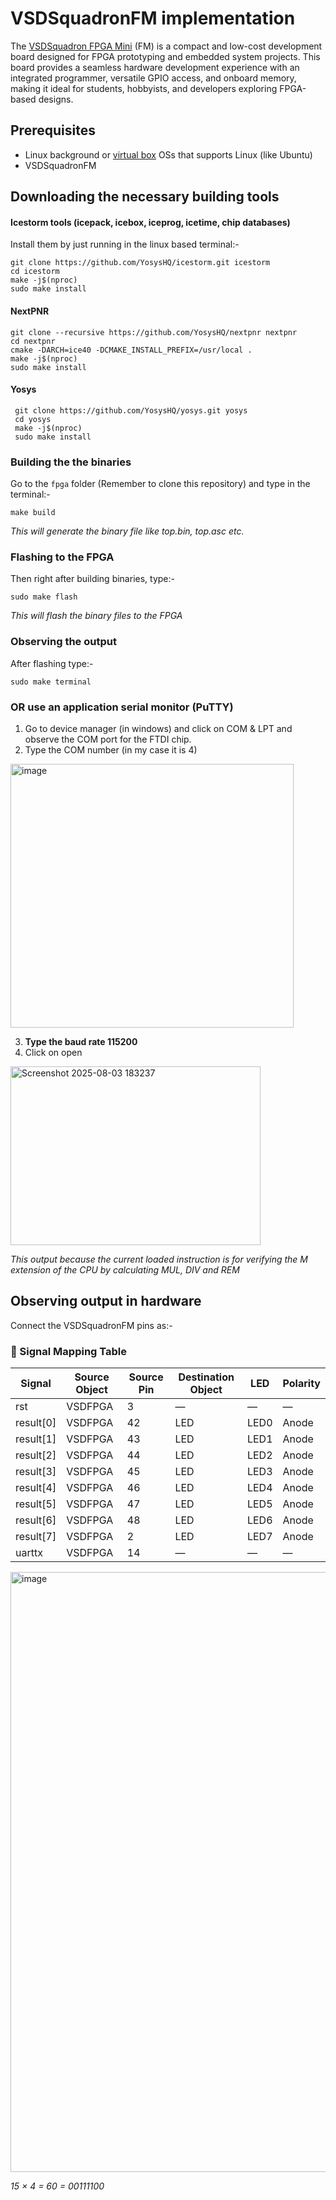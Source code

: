# VSDSquadronFM implementation
The [VSDSquadron FPGA Mini](https://www.vlsisystemdesign.com/vsdsquadronfm/) (FM) is a compact and low-cost development board designed for FPGA prototyping and embedded system projects. This board provides a seamless hardware development experience with an integrated programmer, versatile GPIO access, and onboard memory, making it ideal for students, hobbyists, and developers exploring FPGA-based designs.
## Prerequisites

- Linux background or [virtual box](https://www.oracle.com/virtualization/technologies/vm/downloads/virtualbox-downloads.html) OSs that supports Linux (like Ubuntu)
- VSDSquadronFM

## Downloading the necessary building tools

#### Icestorm tools (icepack, icebox, iceprog, icetime, chip databases)
Install them by just running in the linux based terminal:-
```
git clone https://github.com/YosysHQ/icestorm.git icestorm
cd icestorm
make -j$(nproc)
sudo make install
```

#### NextPNR
```
git clone --recursive https://github.com/YosysHQ/nextpnr nextpnr
cd nextpnr
cmake -DARCH=ice40 -DCMAKE_INSTALL_PREFIX=/usr/local .
make -j$(nproc)
sudo make install
```
#### Yosys

```
 git clone https://github.com/YosysHQ/yosys.git yosys
 cd yosys
 make -j$(nproc)
 sudo make install
```
### Building the the binaries

Go to the `fpga` folder (Remember to clone this repository) and type in the terminal:-
```
make build
```
*This will generate the binary file like top.bin, top.asc etc.*
### Flashing to the FPGA
Then right after building binaries, type:-
```
sudo make flash
```
*This will flash the binary files to the FPGA*

### Observing the output

After flashing type:-
```
sudo make terminal
```
### OR use an application serial monitor (PuTTY)
1. Go to device  manager (in windows) and click on COM & LPT and observe the COM port for the  FTDI chip.
2. Type the COM number (in my case it is 4)
<img width="453" height="422" alt="image" src="https://github.com/user-attachments/assets/d8154722-5c83-4f3f-890c-9194c23e3b97" />

3. **Type the baud rate 115200**
4. Click on open 
<img width="400" height="286" alt="Screenshot 2025-08-03 183237" src="https://github.com/user-attachments/assets/1dbd42a5-e072-476c-a7fc-8f9cb3a4bf24" />

*This output because the current loaded instruction is for verifying the M extension of the CPU by calculating MUL, DIV and REM* 

## Observing output in hardware

Connect the VSDSquadronFM pins as:-

### 🔧 Signal Mapping Table

| Signal     | Source Object | Source Pin | Destination Object | LED     | Polarity |
|------------|----------------|-------------|---------------------|---------|----------|
| rst        |  VSDFPGA           | 3           | —                   | —       | —        |
| result[0]  | VSDFPGA           | 42          | LED                 | LED0    | Anode    |
| result[1]  | VSDFPGA           | 43          | LED                 | LED1    | Anode    |
| result[2]  | VSDFPGA           | 44          | LED                 | LED2    | Anode    |
| result[3]  | VSDFPGA           | 45          | LED                 | LED3    | Anode    |
| result[4]  | VSDFPGA           | 46          | LED                 | LED4    | Anode    |
| result[5]  | VSDFPGA           | 47          | LED                 | LED5    | Anode    |
| result[6]  | VSDFPGA           | 48          | LED                 | LED6    | Anode    |
| result[7]  | VSDFPGA           | 2           | LED                 | LED7    | Anode    |
| uarttx     | VSDFPGA           | 14          | —                   | —       | —        |












<img width="1280" height="960" alt="image" src="https://github.com/user-attachments/assets/40fe6093-6988-40f2-a69d-a65180099856" />

*15 × 4 = 60 = 00111100* 





